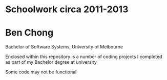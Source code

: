 Schoolwork circa 2011-2013
==========

Ben Chong
=========

Bachelor of Software Systems, University of Melbourne

Enclosed within this repository is a number of coding projects I completed as part of my Bachelor degree at university

Some code may not be functional